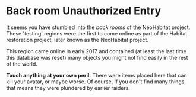 # **Back room** Unauthorized Entry

It seems you have stumbled into the *back rooms* of the NeoHabitat project. These 'testing' regions were the first to come online as part of the Habitat restoration project, later known as the NeoHabitat project. 

This region came online in early 2017 and contained (at least the last time this database was reset) many objects you might not find easily in the rest of the world.

**Touch anything at your own peril.** There were items placed here that can kill your avatar, or maybe worse. Of course, if you don't find many things, that means they were plundered by earlier raiders.

